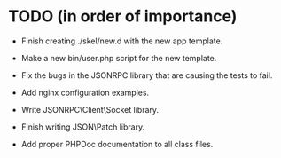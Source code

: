 # TODO (in order of importance)

* Finish creating ./skel/new.d with the new app template.
* Make a new bin/user.php script for the new template.

* Fix the bugs in the JSONRPC library that are causing the tests to fail.

* Add nginx configuration examples.

* Write JSONRPC\Client\Socket library.
* Finish writing JSON\Patch library.

* Add proper PHPDoc documentation to all class files.

